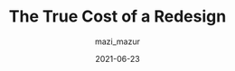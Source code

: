 ---
author: mazi_mazur
date: 2021-06-23
publisher: uxdesigncc
tags:
  - meta
  - redesign
target_url: https://uxdesign.cc/the-true-cost-of-a-redesign-a52c67c5bbbd
title: The True Cost of a Redesign
---